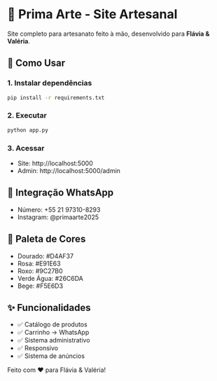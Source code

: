# 🎨 Prima Arte - Site Artesanal

Site completo para artesanato feito à mão, desenvolvido para **Flávia & Valéria**.

## 🚀 Como Usar

### 1. Instalar dependências
```bash
pip install -r requirements.txt
```

### 2. Executar
```bash
python app.py
```

### 3. Acessar
- Site: http://localhost:5000
- Admin: http://localhost:5000/admin

## 📱 Integração WhatsApp
- Número: +55 21 97310-8293
- Instagram: @primaarte2025

## 🎨 Paleta de Cores
- Dourado: #D4AF37
- Rosa: #E91E63  
- Roxo: #9C27B0
- Verde Água: #26C6DA
- Bege: #F5E6D3

## ✨ Funcionalidades
- ✅ Catálogo de produtos
- ✅ Carrinho → WhatsApp
- ✅ Sistema administrativo
- ✅ Responsivo
- ✅ Sistema de anúncios

Feito com ❤️ para Flávia & Valéria!
